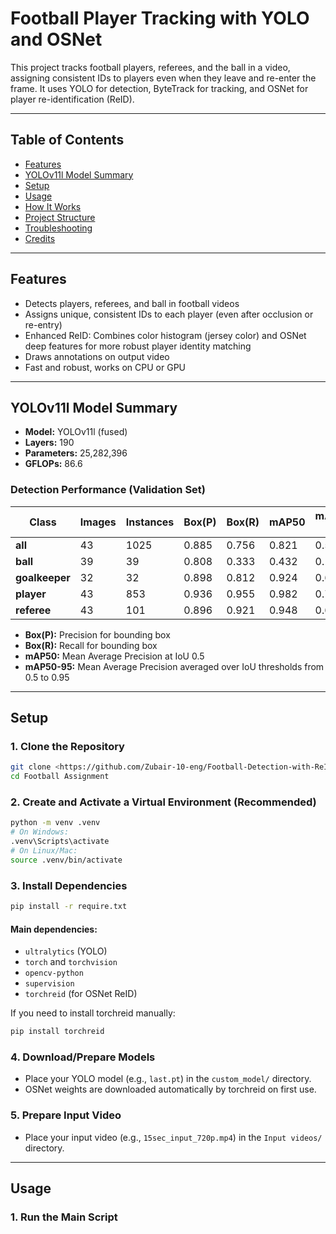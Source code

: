 # Football Player Tracking with YOLO and OSNet

This project tracks football players, referees, and the ball in a video, assigning consistent IDs to players even when they leave and re-enter the frame. It uses YOLO for detection, ByteTrack for tracking, and OSNet for player re-identification (ReID).

---

## Table of Contents
- [Features](#features)
- [YOLOv11l Model Summary](#yolov11l-model-summary)
- [Setup](#setup)
- [Usage](#usage)
- [How It Works](#how-it-works)
- [Project Structure](#project-structure)
- [Troubleshooting](#troubleshooting)
- [Credits](#credits)

---

## Features
- Detects players, referees, and ball in football videos
- Assigns unique, consistent IDs to each player (even after occlusion or re-entry)
- Enhanced ReID: Combines color histogram (jersey color) and OSNet deep features for more robust player identity matching
- Draws annotations on output video
- Fast and robust, works on CPU or GPU

---

## YOLOv11l Model Summary

- **Model:** YOLOv11l (fused)
- **Layers:** 190
- **Parameters:** 25,282,396
- **GFLOPs:** 86.6

### Detection Performance (Validation Set)
| Class        | Images | Instances | Box(P) | Box(R) | mAP50 | mAP50-95 |
|--------------|--------|-----------|--------|--------|-------|----------|
| **all**      | 43     | 1025      | 0.885  | 0.756  | 0.821 | 0.566    |
| **ball**     | 39     | 39        | 0.808  | 0.333  | 0.432 | 0.176    |
| **goalkeeper** | 32   | 32        | 0.898  | 0.812  | 0.924 | 0.678    |
| **player**   | 43     | 853       | 0.936  | 0.955  | 0.982 | 0.781    |
| **referee**  | 43     | 101       | 0.896  | 0.921  | 0.948 | 0.629    |

- **Box(P):** Precision for bounding box
- **Box(R):** Recall for bounding box
- **mAP50:** Mean Average Precision at IoU 0.5
- **mAP50-95:** Mean Average Precision averaged over IoU thresholds from 0.5 to 0.95

---

## Setup

### 1. Clone the Repository
```bash
git clone <https://github.com/Zubair-10-eng/Football-Detection-with-ReIDentification.git>
cd Football Assignment
```

### 2. Create and Activate a Virtual Environment (Recommended)
```bash
python -m venv .venv
# On Windows:
.venv\Scripts\activate
# On Linux/Mac:
source .venv/bin/activate
```

### 3. Install Dependencies
```bash
pip install -r require.txt
```

#### Main dependencies:
- `ultralytics` (YOLO)
- `torch` and `torchvision`
- `opencv-python`
- `supervision`
- `torchreid` (for OSNet ReID)

If you need to install torchreid manually:
```bash
pip install torchreid
```

### 4. Download/Prepare Models
- Place your YOLO model (e.g., `last.pt`) in the `custom_model/` directory.
- OSNet weights are downloaded automatically by torchreid on first use.

### 5. Prepare Input Video
- Place your input video (e.g., `15sec_input_720p.mp4`) in the `Input videos/` directory.

---

## Usage

### 1. Run the Main Script
```
